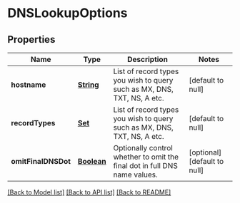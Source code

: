 # DNSLookupOptions
## Properties

Name | Type | Description | Notes
------------ | ------------- | ------------- | -------------
**hostname** | [**String**](string) | List of record types you wish to query such as MX, DNS, TXT, NS, A etc. | [default to null]
**recordTypes** | [**Set**](string) | List of record types you wish to query such as MX, DNS, TXT, NS, A etc. | [default to null]
**omitFinalDNSDot** | [**Boolean**](boolean) | Optionally control whether to omit the final dot in full DNS name values. | [optional] [default to null]

[[Back to Model list]](../README#documentation-for-models) [[Back to API list]](../README#documentation-for-api-endpoints) [[Back to README]](../README)

